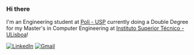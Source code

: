 ### Hi there

I'm an Engineering student at [Poli - USP](https://www.poli.usp.br/) currently doing a Double Degree for my Master's in Computer Engineering at [Instituto Superior Técnico - ULisboa](https://tecnico.ulisboa.pt/pt/)!

[![LinkedIn](https://img.shields.io/badge/LinkedIn-0077B5?style=for-the-badge&logo=linkedin&logoColor=white)](https://www.linkedin.com/in/mariana-serrao/) 
[![Gmail](https://img.shields.io/badge/Gmail-0077B5?style=for-the-badge&logo=gmail&logoColor=white)](mailto:mserraoguilherme@gmail.com) 

<!--
**marianaserrao/marianaserrao** is a ✨ _special_ ✨ repository because its `README.md` (this file) appears on your GitHub profile.

Here are some ideas to get you started:

- 🔭 I’m currently working on ...
- 🌱 I’m currently learning ...
- 👯 I’m looking to collaborate on ...
- 🤔 I’m looking for help with ...
- 💬 Ask me about ...
- 📫 How to reach me: ...
- 😄 Pronouns: ...
- ⚡ Fun fact: ...
-->
